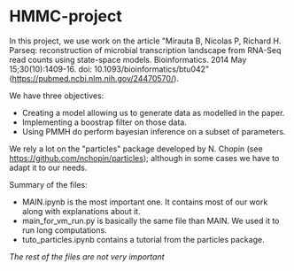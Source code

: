 # HMMC-project

In this project, we use work on the article "Mirauta B, Nicolas P, Richard H. Parseq: reconstruction of microbial transcription landscape from RNA-Seq read counts using state-space models. Bioinformatics. 2014 May 15;30(10):1409-16. doi: 10.1093/bioinformatics/btu042" (https://pubmed.ncbi.nlm.nih.gov/24470570/). 

We have three objectives: 
- Creating a model allowing us to generate data as modelled in the paper. 
- Implementing a boostrap filter on those data. 
- Using PMMH do perform bayesian inference on a subset of parameters.

We rely a lot on the "particles" package developed by N. Chopin (see https://github.com/nchopin/particles); although in some cases we have to adapt it to our needs.


Summary of the files:
- MAIN.ipynb is the most important one. It contains most of our work along with explanations about it. 
- main_for_vm_run.py is basically the same file than MAIN. We used it to run long computations.
- tuto_particles.ipynb contains a tutorial from the particles package.

_The rest of the files are not very important_
